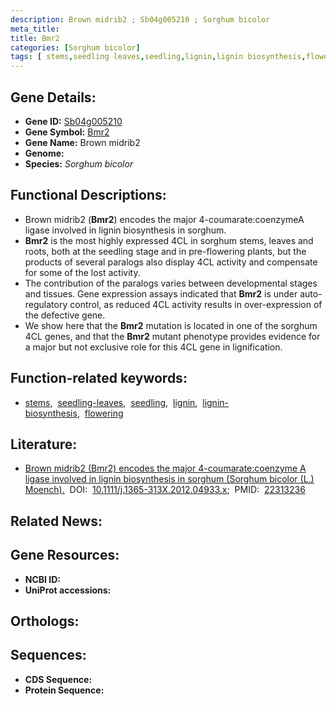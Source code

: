 ```yaml
---
description: Brown midrib2 ; Sb04g005210 ; Sorghum bicolor
meta_title:
title: Bmr2
categories: [Sorghum bicolor]
tags: [ stems,seedling leaves,seedling,lignin,lignin biosynthesis,flowering ]
---
```


## Gene Details:
- **Gene ID:** [Sb04g005210]()
- **Gene Symbol:** <u>Bmr2</u>
- **Gene Name:** Brown midrib2
- **Genome:** []()
- **Species:** *Sorghum bicolor*

## Functional Descriptions:
   - Brown midrib2 (**Bmr2**) encodes the major 4-coumarate:coenzymeA ligase involved in lignin biosynthesis in sorghum.
   - **Bmr2** is the most highly expressed 4CL in sorghum stems, leaves and roots, both at the seedling stage and in pre-flowering plants, but the products of several paralogs also display 4CL activity and compensate for some of the lost activity. 
   - The contribution of the paralogs varies between developmental stages and tissues. Gene expression assays indicated that **Bmr2** is under auto-regulatory control, as reduced 4CL activity results in over-expression of the defective gene.
   - We show here that the **Bmr2** mutation is located in one of the sorghum 4CL genes, and that the **Bmr2** mutant phenotype provides evidence for a major but not exclusive role for this 4CL gene in lignification.

## Function-related keywords:
   - [stems](/tags/stems/),&nbsp;&nbsp;[seedling-leaves](/tags/seedling-leaves/),&nbsp;&nbsp;[seedling](/tags/seedling/),&nbsp;&nbsp;[lignin](/tags/lignin/),&nbsp;&nbsp;[lignin-biosynthesis](/tags/lignin-biosynthesis/),&nbsp;&nbsp;[flowering](/tags/flowering/)

## Literature:
   - [Brown midrib2 (Bmr2) encodes the major 4-coumarate:coenzyme A ligase involved in lignin biosynthesis in sorghum (Sorghum bicolor (L.) Moench).](https://doi.org/10.1111/j.1365-313X.2012.04933.x)&nbsp;&nbsp;DOI:&nbsp;&nbsp;[10.1111/j.1365-313X.2012.04933.x](https://doi.org/10.1111/j.1365-313X.2012.04933.x);&nbsp;&nbsp;PMID:&nbsp;&nbsp;[22313236](https://pubmed.ncbi.nlm.nih.gov/22313236/)

## Related News:

## Gene Resources:
- **NCBI ID:**  [](https://www.ncbi.nlm.nih.gov/gene/?term=)
- **UniProt accessions:**  [](https://www.uniprot.org/uniprotkb//entry)

## Orthologs:

## Sequences:
- **CDS Sequence:**
- **Protein Sequence:**
